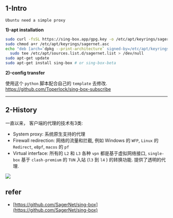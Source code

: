 
## 1-Intro

`Ubuntu need a simple proxy`

**1)-apt installation**

```sh
sudo curl -fsSL https://sing-box.app/gpg.key -o /etc/apt/keyrings/sagernet.asc
sudo chmod a+r /etc/apt/keyrings/sagernet.asc
echo "deb [arch=`dpkg --print-architecture` signed-by=/etc/apt/keyrings/sagernet.asc] https://deb.sagernet.org/ * *" | \
  sudo tee /etc/apt/sources.list.d/sagernet.list > /dev/null
sudo apt-get update
sudo apt-get install sing-box # or sing-box-beta
```


**2)-config transfer**

使用这个 `python` 脚本配合自己的 `template` 去修改. https://github.com/Toperlock/sing-box-subscribe

****

## 2-History

一直以来， 客户端的代理的技术有3类:

- System proxy: 系统原生支持的代理
- Firewall redirection: 网络的流量和拦截, 例如 Windows 的 `WFP`, `Linux` 的 `Redirect`, `eBpf`, `macos` 的 `pf`
- Virtual interface: 所有的 `L2` 和 `L3` 各种 `vpn` 都是基于虚拟网络接口, `single-box` 基于 `clash-premium` 的 `TUN` 入站 (`l3` 到 `l4` ) 的转换功能. 提供了透明的代理.

![](https://imgs-1322738462.cos.ap-shanghai.myqcloud.com/202411261120580.png)






## refer

- [https://github.com/SagerNet/sing-box](https://github.com/SagerNet/sing-box)